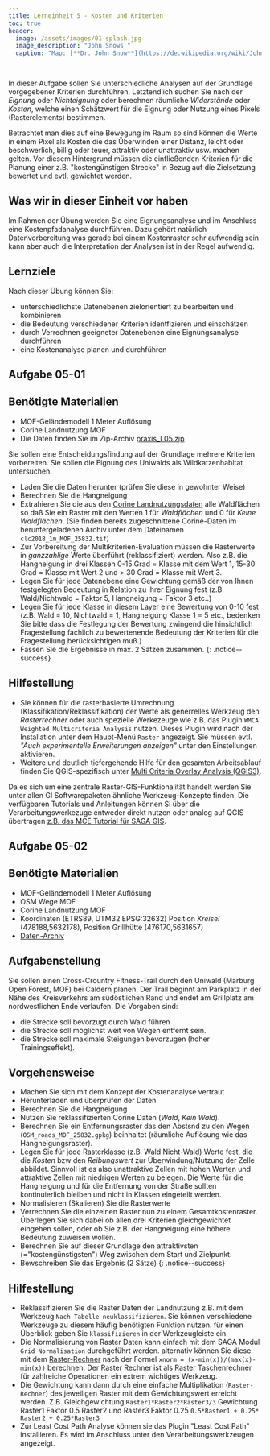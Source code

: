 ```yaml
---
title: Lerneinheit 5 - Kosten und Kriterien
toc: true
header:
  image: /assets/images/01-splash.jpg
  image_description: "John Snows "
  caption: "Map: [**Dr. John Snow**](https://de.wikipedia.org/wiki/John_Snow_(Mediziner)) [Wellcome Library via wikimedia](https://w.wiki/QtV)"

---
```



In dieser Aufgabe sollen Sie unterschiedliche Analysen auf der Grundlage vorgegebener Kriterien  durchführen. Letztendlich suchen Sie nach der  *Eignung* oder *Nichteignung* oder berechnen räumliche  *Widerstände* oder *Kosten*, welche einen Schätzwert für die Eignung oder Nutzung eines Pixels (Rasterelements) bestimmen.


<!--more-->

Betrachtet man dies auf eine Bewegung im Raum so sind können die Werte in einem Pixel als Kosten die das Überwinden einer Distanz, leicht oder beschwerlich, billig oder teuer, attraktiv oder unattraktiv usw. machen gelten. Vor diesem Hintergrund müssen die einfließenden Kriterien für die Planung einer z.B. "kostengünstigen Strecke" in Bezug auf die Zielsetzung bewertet und evtl. gewichtet werden. 


  


## Was wir in dieser Einheit vor haben

Im Rahmen der Übung werden Sie eine Eignungsanalyse und im Anschluss eine Kostenpfadanalyse durchführen. Dazu gehört natürlich Datenvorbereitung was gerade bei einem Kostenraster sehr aufwendig sein kann aber auch die Interpretation der Analysen ist in der Regel aufwendig.


## Lernziele 

Nach dieser Übung können Sie:

  *  unterschiedlichste Datenebenen zielorientiert zu bearbeiten und kombinieren
  *  die Bedeutung verschiedener Kriterien identfizieren und einschätzen
  *  durch Verrechnen geeigneter Datenebenen eine Eignungsanalyse durchführen
  *  eine Kostenanalyse planen und durchführen



## Aufgabe 05-01

## Benötigte Materialien

*  MOF-Geländemodell 1 Meter Auflösung
*  Corine Landnutzung MOF
* Die Daten finden Sie im  Zip-Archiv  [praxis_L05.zip](https://raw.githubusercontent.com/GeoMOER/moer-bsc-geoinfo-basic/master/docs/assets/data/praxis_L05.zip)

Sie sollen eine Entscheidungsfindung auf der Grundlage mehrere Kriterien vorbereiten. Sie sollen die Eignung des Uniwalds als Wildkatzenhabitat untersuchen. 

*  Laden Sie die Daten herunter (prüfen Sie diese in gewohnter Weise)
*  Berechnen Sie die Hangneigung 
*  Extrahieren Sie die aus den  [Corine Landnutzungsdaten](https://land.copernicus.eu/pan-european/corine-land-cover/clc2018?tab=mapview) alle Waldflächen so daß Sie ein Raster mit den Werten 1 für *Waldflächen* und 0 für *Keine Waldflächen*. (Sie finden bereits zugeschnittene Corine-Daten im heruntergeladenen Archiv unter dem Dateinamen `clc2018_1m_MOF_25832.tif`) 
*  Zur Vorbereitung der Multikriterien-Evaluation müssen die Rasterwerte in *ganzzahlige* Werte überführt (reklassifiziert) werden. Also z.B. die Hangneigung in drei Klassen 0-15 Grad = Klasse mit dem Wert 1, 15-30 Grad = Klasse mit Wert 2 und  > 30 Grad = Klasse mit Wert 3.
* Legen Sie für jede Datenebene eine Gewichtung gemäß der von Ihnen festgelegten Bedeutung in Relation zu ihrer Eignung fest (z.B. Wald/Nichtwald = Faktor 5, Hangneigung = Faktor 3 etc..)
* Legen Sie für jede Klasse in diesem Layer eine Bewertung von 0-10 fest (z.B. Wald = 10, Nichtwald = 1, Hangneigung Klasse 1 = 5 etc., bedenken Sie bitte dass die Festlegung der Bewertung zwingend die hinsichtlich Fragestellung fachlich zu bewertenende Bedeutung der Kriterien für die Fragestellung berücksichtigen muß.) 
* Fassen Sie die Ergebnisse  in max. 2 Sätzen zusammen.
{: .notice--success}

## Hilfestellung 

*  Sie können für die rasterbasierte Umrechnung (Klassifikation/Reklassifikation) der Werte  als generrelles Werkzeug den *Rasterrechner*  oder auch spezielle Werkezeuge wie z.B. das Plugin `WMCA Weighted Multicriteria Analysis` nutzen. Dieses Plugin wird nach der Installation unter dem Haupt-Menü `Raster` angezeigt. Sie müssen evtl. *"Auch experimentelle Erweiterungen anzeigen"* unter den Einstellungen aktivieren.
* Weitere und deutlich tiefergehende Hilfe für den gesamten Arbeitsablauf finden Sie QGIS-spezifisch unter [Multi Criteria Overlay Analysis (QGIS3)](https://www.qgistutorials.com/en/docs/3/multi_criteria_overlay.html). 

Da es sich um eine zentrale Raster-GIS-Funktionalität handelt werden Sie unter allen GI Softwarepaketen ähnliche Werkzeug-Konzepte finden. Die verfügbaren Tutorials und Anleitungen können Si über die Verarbeitungswerkezuge entweder direkt nutzen oder analog auf QGIS übertragen [z.B. das MCE Tutorial für SAGA GIS](https://svwh.dl.sourceforge.net/project/saga-gis/SAGA%20-%20Documentation/Tutorials/Multi_Criteria_Evaluation_Tutorial/MultiTutorial2.pdf).



## Aufgabe 05-02

## Benötigte Materialien

*  MOF-Geländemodell 1 Meter Auflösung
*  OSM Wege MOF
*  Corine Landnutzung MOF
*  Koordinaten (ETRS89, UTM32 EPSG:32632) Position *Kreisel*  (478188,5632178), Position Grillhütte (476170,5631657)
*  [Daten-Archiv]((https://raw.githubusercontent.com/GeoMOER/moer-bsc-geoinfo-basic/master/docs/assets/data/praxis_L05.zip))

## Aufgabenstellung 
Sie sollen einen Cross-Crountry Fitness-Trail durch den Uniwald (Marburg Open Forest, MOF) bei Caldern planen. Der Trail beginnt am Parkplatz in der Nähe des Kreisverkehrs am südöstlichen Rand und endet am Grillplatz am nordwestlichen Ende verlaufen. Die Vorgaben sind: 
* die Strecke soll bevorzugt durch Wald führen
* die Strecke soll möglichst weit von Wegen entfernt sein. 
* die Strecke soll maximale Steigungen bevorzugen (hoher Trainingseffekt).

## Vorgehensweise 
*  Machen Sie sich mit dem Konzept der Kostenanalyse vertraut
*  Herunterladen und überprüfen der Daten
*  Berechnen Sie die Hangneigung 
*  Nutzen Sie reklassifizierten Corine Daten (*Wald*, *Kein Wald*).
*  Berechnen Sie ein Entfernungsraster das den Abstsnd zu den Wegen (`OSM_roads_MOF_25832.gpkg`) beinhaltet (räumliche Auflösung wie das Hangneigungsraster).
*  Legen Sie für jede Rasterklasse (z.B. Wald Nicht-Wald) Werte fest, die die *Kosten* bzw den *Reibungswert* zur Überwindung/Nutzung der Zelle abbildet. Sinnvoll ist es also unattraktive Zellen mit hohen Werten und attraktive Zellen mit niedrigen Werten zu belegen. Die Werte für die Hangneigung und für die Entfernung von der Straße sollten kontinuierlich bleiben und nicht in Klassen eingeteilt werden. 
* Normalisieren (Skalieren) Sie die Rasterwerte
* Verrechnen Sie die einzelnen Raster nun zu einem Gesamtkostenraster. Überlegen Sie sich dabei ob allen drei Kriterien gleichgewichtet eingehen sollen, oder ob Sie z.B. der Hangneigung eine höhere Bedeutung zuweisen wollen.
* Berechnen Sie auf dieser Grundlage den attraktivsten (="kostengünstigsten") Weg zwischen dem Start und Zielpunkt.
* Bewschreiben Sie das Ergebnis (2 Sätze)
{: .notice--success}

## Hilfestellung 

* Reklassifizieren Sie die Raster Daten der Landnutzung z.B. mit dem Werkzeug `Nach Tabelle neuklassifizieren`. Sie können verschiedene Werkzeuge zu diesem häufig benötigten Funktion nutzen. für einen Überblick geben Sie `klassifizieren` in der Werkzeugleiste ein. 
* Die Normalisierung von Raster Daten kann einfach mit dem SAGA Modul `Grid Normalisation` durchgeführt werden. alternativ können Sie diese mit dem [Raster-Rechner](https://docs.qgis.org/3.10/de/docs/user_manual/working_with_raster/raster_analysis.html#raster-calculator) nach der Formel `xnorm = (x-min(x))/(max(x)-min(x))` berechnen. Der Raster Rechner ist als Raster Taschenrechner für zahlreiche Operationen ein extrem wichtiges Werkzeug. 
* Die Gewichtung kann dann durch eine einfache Multiplikation (`Raster-Rechner`) des jeweiligen Raster mit dem Gewichtungswert erreicht werden. Z.B. Gleichgewichtung `Raster1*Raster2*Raster3/3` Gewichtung Raster1 Faktor 0.5 Raster2 und Raster3 Faktor 0.25 `0.5*Raster1 + 0.25* Raster2 + 0.25*Raster3`
*  Zur Least Cost Path Analyse können sie das Plugin "Least Cost Path" installieren. Es
wird im Anschluss unter den Verarbeitungswerkzeugen angezeigt.
